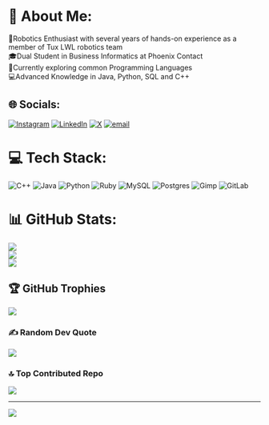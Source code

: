 # 💫 About Me:
🤖Robotics Enthusiast with several years of hands-on experience as a member of Tux LWL robotics team<br>🎓Dual Student in Business Informatics at Phoenix Contact<br>🔭Currently exploring common Programming Languages <br>💻Advanced Knowledge in Java, Python, SQL and C++ <br>


## 🌐 Socials:
[![Instagram](https://img.shields.io/badge/Instagram-%23E4405F.svg?logo=Instagram&logoColor=white)](https://instagram.com/_jano_06_) [![LinkedIn](https://img.shields.io/badge/LinkedIn-%230077B5.svg?logo=linkedin&logoColor=white)](https://linkedin.com/in/jano-hassebrock) [![X](https://img.shields.io/badge/X-black.svg?logo=X&logoColor=white)](https://x.com/@Krypt0n08) [![email](https://img.shields.io/badge/Email-D14836?logo=gmail&logoColor=white)](mailto:janohassebrock@gmail.com) 

# 💻 Tech Stack:
![C++](https://img.shields.io/badge/c++-%2300599C.svg?style=for-the-badge&logo=c%2B%2B&logoColor=white) ![Java](https://img.shields.io/badge/java-%23ED8B00.svg?style=for-the-badge&logo=openjdk&logoColor=white) ![Python](https://img.shields.io/badge/python-3670A0?style=for-the-badge&logo=python&logoColor=ffdd54) ![Ruby](https://img.shields.io/badge/ruby-%23CC342D.svg?style=for-the-badge&logo=ruby&logoColor=white) ![MySQL](https://img.shields.io/badge/mysql-4479A1.svg?style=for-the-badge&logo=mysql&logoColor=white) ![Postgres](https://img.shields.io/badge/postgres-%23316192.svg?style=for-the-badge&logo=postgresql&logoColor=white) ![Gimp](https://img.shields.io/badge/Gimp-657D8B?style=for-the-badge&logo=gimp&logoColor=FFFFFF) ![GitLab](https://img.shields.io/badge/gitlab-%23181717.svg?style=for-the-badge&logo=gitlab&logoColor=white)
# 📊 GitHub Stats:
![](https://github-readme-stats.vercel.app/api?username=Krypt0n08&theme=nightowl&hide_border=false&include_all_commits=false&count_private=false)<br/>
![](https://nirzak-streak-stats.vercel.app/?user=Krypt0n08&theme=nightowl&hide_border=false)<br/>
![](https://github-readme-stats.vercel.app/api/top-langs/?username=Krypt0n08&theme=nightowl&hide_border=false&include_all_commits=false&count_private=false&layout=compact)

## 🏆 GitHub Trophies
![](https://github-profile-trophy.vercel.app/?username=Krypt0n08&theme=nightowl&no-frame=false&no-bg=false&margin-w=4)

### ✍️ Random Dev Quote
![](https://quotes-github-readme.vercel.app/api?type=horizontal&theme=radical)

### 🔝 Top Contributed Repo
![](https://github-contributor-stats.vercel.app/api?username=Krypt0n08&limit=5&theme=dark&combine_all_yearly_contributions=true)

---
[![](https://visitcount.itsvg.in/api?id=Krypt0n08&icon=0&color=0)](https://visitcount.itsvg.in)

<!-- Proudly created with GPRM ( https://gprm.itsvg.in ) -->

